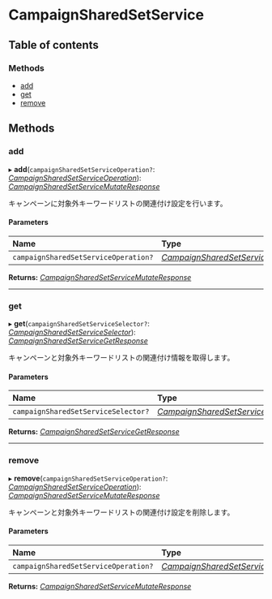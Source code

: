# CampaignSharedSetService


## Table of contents

### Methods

- [add](campaignsharedsetservice.md#add)
- [get](campaignsharedsetservice.md#get)
- [remove](campaignsharedsetservice.md#remove)

## Methods

### add

▸ **add**(`campaignSharedSetServiceOperation?`: [*CampaignSharedSetServiceOperation*](../../data/search/campaignsharedsetserviceoperation.md)): [*CampaignSharedSetServiceMutateResponse*](../../data/search/campaignsharedsetservicemutateresponse.md)

<div lang=\"ja\">キャンペーンに対象外キーワードリストの関連付け設定を行います。</div> 

#### Parameters

| Name | Type |
| :------ | :------ |
| `campaignSharedSetServiceOperation?` | [*CampaignSharedSetServiceOperation*](../../data/search/campaignsharedsetserviceoperation.md) |

**Returns:** [*CampaignSharedSetServiceMutateResponse*](../../data/search/campaignsharedsetservicemutateresponse.md)

___

### get

▸ **get**(`campaignSharedSetServiceSelector?`: [*CampaignSharedSetServiceSelector*](../../data/search/campaignsharedsetserviceselector.md)): [*CampaignSharedSetServiceGetResponse*](../../data/search/campaignsharedsetservicegetresponse.md)

<div lang=\"ja\">キャンペーンと対象外キーワードリストの関連付け情報を取得します。</div> 

#### Parameters

| Name | Type |
| :------ | :------ |
| `campaignSharedSetServiceSelector?` | [*CampaignSharedSetServiceSelector*](../../data/search/campaignsharedsetserviceselector.md) |

**Returns:** [*CampaignSharedSetServiceGetResponse*](../../data/search/campaignsharedsetservicegetresponse.md)

___

### remove

▸ **remove**(`campaignSharedSetServiceOperation?`: [*CampaignSharedSetServiceOperation*](../../data/search/campaignsharedsetserviceoperation.md)): [*CampaignSharedSetServiceMutateResponse*](../../data/search/campaignsharedsetservicemutateresponse.md)

<div lang=\"ja\">キャンペーンと対象外キーワードリストの関連付け設定を削除します。</div> 

#### Parameters

| Name | Type |
| :------ | :------ |
| `campaignSharedSetServiceOperation?` | [*CampaignSharedSetServiceOperation*](../../data/search/campaignsharedsetserviceoperation.md) |

**Returns:** [*CampaignSharedSetServiceMutateResponse*](../../data/search/campaignsharedsetservicemutateresponse.md)
